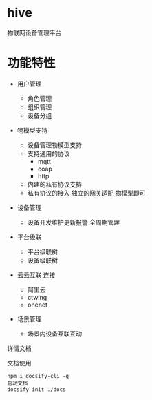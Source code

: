 # hive
物联网设备管理平台

# 功能特性
- 用户管理
    - 角色管理
    - 组织管理
    - 设备分组
- 物模型支持
    - 设备管理物模型支持 
    - 支持通用的协议 
        - mqtt
        - coap
        - http
    - 内建的私有协议支持
    - 私有协议的接入 独立的网关适配 物模型即可

- 设备管理
    - 设备开发维护更新报警 全周期管理
- 平台级联
    - 平台级联树 
    - 设备级联树
- 云云互联
    连接 
    - 阿里云 
    - ctwing
    - onenet
- 场景管理
    - 场景内设备互联互动

详情文档

文档使用 
```
npm i docsify-cli -g
启动文档
docsify init ./docs
```